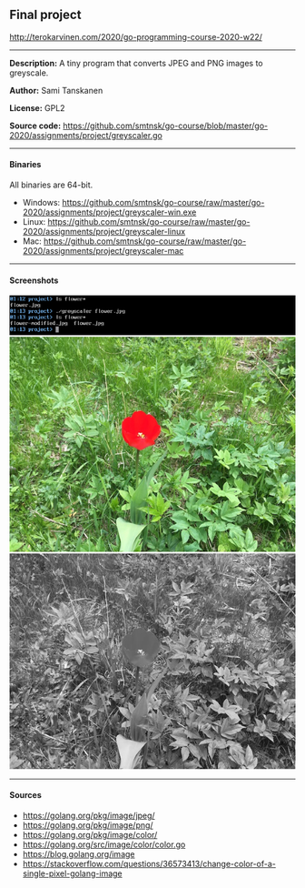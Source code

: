  ## Final project

http://terokarvinen.com/2020/go-programming-course-2020-w22/

---

**Description:** A tiny program that converts JPEG and PNG images to greyscale.

**Author:** Sami Tanskanen

**License:** GPL2

**Source code:** https://github.com/smtnsk/go-course/blob/master/go-2020/assignments/project/greyscaler.go

---

#### Binaries

All binaries are 64-bit.

* Windows: https://github.com/smtnsk/go-course/raw/master/go-2020/assignments/project/greyscaler-win.exe
* Linux: https://github.com/smtnsk/go-course/raw/master/go-2020/assignments/project/greyscaler-linux
* Mac: https://github.com/smtnsk/go-course/raw/master/go-2020/assignments/project/greyscaler-mac

---

#### Screenshots

![screenshot-1](/go-2020/assignments/project/screenshots/usage.png)
![screenshot-1](/go-2020/assignments/project/screenshots/original-image.jpeg)
![screenshot-1](/go-2020/assignments/project/screenshots/modified-image.jpeg)

---
#### Sources
* https://golang.org/pkg/image/jpeg/
* https://golang.org/pkg/image/png/
* https://golang.org/pkg/image/color/
* https://golang.org/src/image/color/color.go
* https://blog.golang.org/image
* https://stackoverflow.com/questions/36573413/change-color-of-a-single-pixel-golang-image
